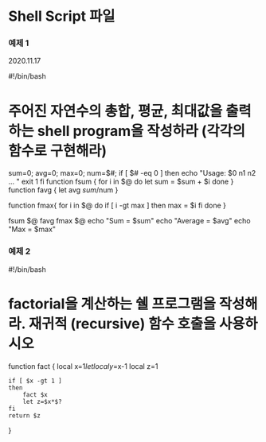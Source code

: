 # Shell Script 파일 


### 예제 1
 2020.11.17 

#!/bin/bash 
# 주어진 자연수의 총합, 평균, 최대값을 출력하는 shell program을 작성하라 (각각의 함수로 구현해라)
sum=0; avg=0; max=0; num=$#; 
if [ $# -eq 0 ]
then 
    echo "Usage: $0 n1 n2 ... " 
    exit 1
fi
function fsum {
    for i in $@
    do 
        let sum = $sum + $i
    done
}
function favg {
    let avg $sum/$num
}

function fmax{
    for i in $@
    do
        if [ i -gt max ] 
        then 
            max = $i
        fi
    done
}

fsum $@
favg
fmax $@
echo "Sum = $sum"
echo "Average = $avg"
echo "Max = $max"


### 예제 2

#!/bin/bash 

# factorial을 계산하는 쉘 프로그램을 작성해라. 재귀적 (recursive) 함수 호출을 사용하시오

function fact {
    local x=$1
    let local y=$x-1
    local z=1

    if [ $x -gt 1 ] 
    then 
        fact $x
        let z=$x*$?
    fi 
    return $z
}
